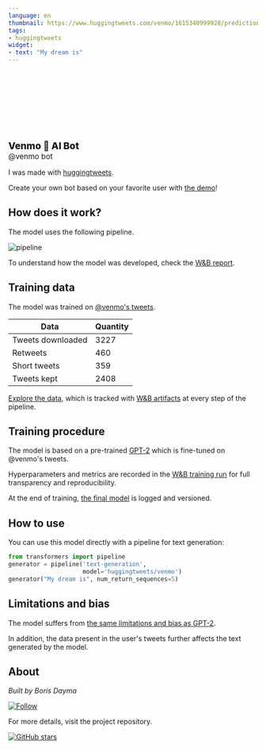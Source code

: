 ```yaml
---
language: en
thumbnail: https://www.huggingtweets.com/venmo/1615340999928/predictions.png
tags:
- huggingtweets
widget:
- text: "My dream is"
---
```


<div>
<div style="width: 132px; height:132px; border-radius: 50%; background-size: cover; background-image: url('https://pbs.twimg.com/profile_images/1330956198456147968/INnnHQyY_400x400.png')">
</div>
<div style="margin-top: 8px; font-size: 19px; font-weight: 800">Venmo 🤖 AI Bot </div>
<div style="font-size: 15px">@venmo bot</div>
</div>

I was made with [huggingtweets](https://github.com/borisdayma/huggingtweets).

Create your own bot based on your favorite user with [the demo](https://colab.research.google.com/github/borisdayma/huggingtweets/blob/master/huggingtweets-demo.ipynb)!

## How does it work?

The model uses the following pipeline.

![pipeline](https://github.com/borisdayma/huggingtweets/blob/master/img/pipeline.png?raw=true)

To understand how the model was developed, check the [W&B report](https://app.wandb.ai/wandb/huggingtweets/reports/HuggingTweets-Train-a-model-to-generate-tweets--VmlldzoxMTY5MjI).

## Training data

The model was trained on [@venmo's tweets](https://twitter.com/venmo).

| Data | Quantity |
| --- | --- |
| Tweets downloaded | 3227 |
| Retweets | 460 |
| Short tweets | 359 |
| Tweets kept | 2408 |

[Explore the data](https://wandb.ai/wandb/huggingtweets/runs/vi0t04y2/artifacts), which is tracked with [W&B artifacts](https://docs.wandb.com/artifacts) at every step of the pipeline.

## Training procedure

The model is based on a pre-trained [GPT-2](https://huggingface.co/gpt2) which is fine-tuned on @venmo's tweets.

Hyperparameters and metrics are recorded in the [W&B training run](https://wandb.ai/wandb/huggingtweets/runs/3rwzfhy7) for full transparency and reproducibility.

At the end of training, [the final model](https://wandb.ai/wandb/huggingtweets/runs/3rwzfhy7/artifacts) is logged and versioned.

## How to use

You can use this model directly with a pipeline for text generation:

```python
from transformers import pipeline
generator = pipeline('text-generation',
                     model='huggingtweets/venmo')
generator("My dream is", num_return_sequences=5)
```

## Limitations and bias

The model suffers from [the same limitations and bias as GPT-2](https://huggingface.co/gpt2#limitations-and-bias).

In addition, the data present in the user's tweets further affects the text generated by the model.

## About

*Built by Boris Dayma*

[![Follow](https://img.shields.io/twitter/follow/borisdayma?style=social)](https://twitter.com/intent/follow?screen_name=borisdayma)

For more details, visit the project repository.

[![GitHub stars](https://img.shields.io/github/stars/borisdayma/huggingtweets?style=social)](https://github.com/borisdayma/huggingtweets)
